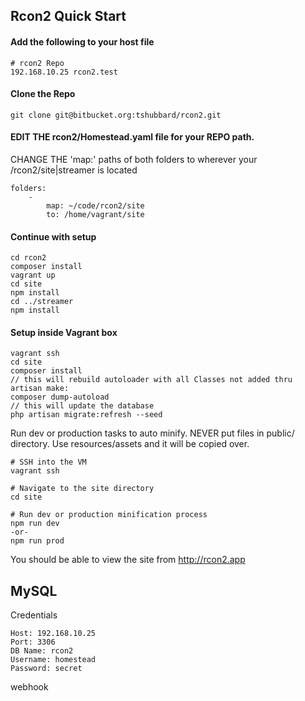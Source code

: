 ## Rcon2 Quick Start

#### Add the following to your host file
```
# rcon2 Repo
192.168.10.25 rcon2.test
```

#### Clone the Repo
```
git clone git@bitbucket.org:tshubbard/rcon2.git

```

#### EDIT THE rcon2/Homestead.yaml file for your REPO path.
CHANGE THE 'map:' paths of both folders to wherever your /rcon2/site|streamer is located
```
folders:
    -
        map: ~/code/rcon2/site
        to: /home/vagrant/site
```

#### Continue with setup
```
cd rcon2
composer install
vagrant up
cd site
npm install
cd ../streamer
npm install
```

#### Setup inside Vagrant box
```
vagrant ssh
cd site
composer install
// this will rebuild autoloader with all Classes not added thru artisan make:
composer dump-autoload
// this will update the database
php artisan migrate:refresh --seed
```

Run dev or production tasks to auto minify. NEVER put files in public/ directory. Use resources/assets and it will be copied over.
```
# SSH into the VM
vagrant ssh

# Navigate to the site directory
cd site

# Run dev or production minification process
npm run dev
-or-
npm run prod
```

You should be able to view the site from http://rcon2.app

## MySQL



Credentials
```
Host: 192.168.10.25
Port: 3306
DB Name: rcon2
Username: homestead
Password: secret
```
webhook
